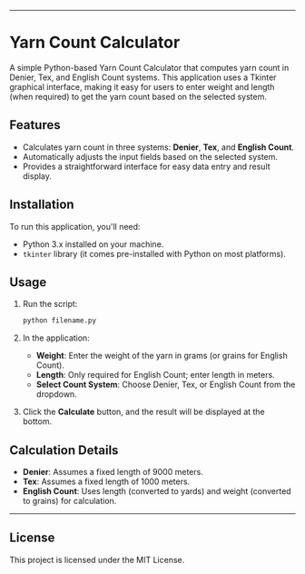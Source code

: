 
---

# Yarn Count Calculator

A simple Python-based Yarn Count Calculator that computes yarn count in Denier, Tex, and English Count systems. This application uses a Tkinter graphical interface, making it easy for users to enter weight and length (when required) to get the yarn count based on the selected system.

## Features

- Calculates yarn count in three systems: **Denier**, **Tex**, and **English Count**.
- Automatically adjusts the input fields based on the selected system.
- Provides a straightforward interface for easy data entry and result display.

## Installation

To run this application, you'll need:
- Python 3.x installed on your machine.
- `tkinter` library (it comes pre-installed with Python on most platforms).

## Usage

1. Run the script:
    ```bash
    python filename.py
    ```

2. In the application:
   - **Weight**: Enter the weight of the yarn in grams (or grains for English Count).
   - **Length**: Only required for English Count; enter length in meters.
   - **Select Count System**: Choose Denier, Tex, or English Count from the dropdown.

3. Click the **Calculate** button, and the result will be displayed at the bottom.

## Calculation Details

- **Denier**: Assumes a fixed length of 9000 meters.
- **Tex**: Assumes a fixed length of 1000 meters.
- **English Count**: Uses length (converted to yards) and weight (converted to grains) for calculation.

---

## License

This project is licensed under the MIT License.

